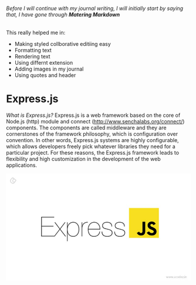 ###### Before I will continue with my journal writing, I will initially start by saying that, I have gone through **Matering Markdown**
This really helped me in:
* Making styled collborative editiing easy
* Formatting text
* Rendering text
* Using differnt extension
* Adding images in my journal
* Using quotes and header

# Express.js
*What is Express.js?*
Express.js is a web framework based on the core of Node.js (http) module and connect (http://www.senchalabs.org/connect/) components. The components are called middleware and they are cornerstones of the framework philosophy, which is configuration over convention.  In other words, Express.js systems are highly configurable, which allows developers freely pick whatever libraries they need for a particular project. For these reasons, the Express.js framework leads to flexibility and high customization in the development of the web applications.

![Express.js](Express.jpg)


